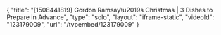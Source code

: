 {
    "title": "[1508441819] Gordon Ramsay\u2019s Christmas | 3 Dishes to Prepare in Advance",
    "type": "solo",
    "layout": "iframe-static",
    "videoId": "123179009",
    "url": "\/tvpembed\/123179009"
}
